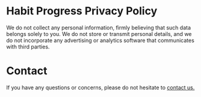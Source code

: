 # Habit Progress Privacy Policy

We do not collect any personal information, firmly believing that such data belongs solely to you. We do not store or transmit personal details, and we do not incorporate any advertising or analytics software that communicates with third parties.

# Contact
If you have any questions or concerns, please do not hesitate to [contact us.](mailto:andrew.o.dev@proton.me)
